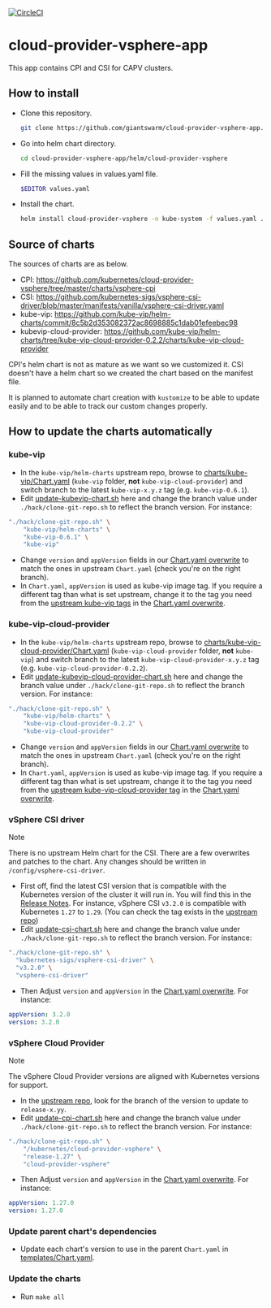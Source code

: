 [![CircleCI](https://circleci.com/gh/giantswarm/cloud-provider-vsphere-app.svg?style=shield)](https://circleci.com/gh/giantswarm/cloud-provider-vsphere-app)

# cloud-provider-vsphere-app

This app contains CPI and CSI for CAPV clusters. 

## How to install

- Clone this repository. 
  ```sh
  git clone https://github.com/giantswarm/cloud-provider-vsphere-app.git
  ```
- Go into helm chart directory.
  ```sh
  cd cloud-provider-vsphere-app/helm/cloud-provider-vsphere
  ```
- Fill the missing values in values.yaml file.
  ```sh
  $EDITOR values.yaml
  ```
- Install the chart.
  ```sh
  helm install cloud-provider-vsphere -n kube-system -f values.yaml .
  ```

## Source of charts

The sources of charts are as below.

- CPI: https://github.com/kubernetes/cloud-provider-vsphere/tree/master/charts/vsphere-cpi
- CSI: https://github.com/kubernetes-sigs/vsphere-csi-driver/blob/master/manifests/vanilla/vsphere-csi-driver.yaml
- kube-vip: https://github.com/kube-vip/helm-charts/commit/8c5b2d353082372ac8698885c1dab01efeebec98
- kubevip-cloud-provider: https://github.com/kube-vip/helm-charts/tree/kube-vip-cloud-provider-0.2.2/charts/kube-vip-cloud-provider

CPI's helm chart is not as mature as we want so we customized it.
CSI doesn't have a helm chart so we created the chart based on the manifest file.

It is planned to automate chart creation with `kustomize` to be able to update easily and to be able to track our custom changes properly.

## How to update the charts automatically

### kube-vip

- In the `kube-vip/helm-charts` upstream repo, browse to [charts/kube-vip/Chart.yaml](https://github.com/kube-vip/helm-charts/blob/main/charts/kube-vip/Chart.yaml) (`kube-vip` folder, **not** `kube-vip-cloud-provider`) and switch branch to the latest `kube-vip-x.y.z` tag (e.g. `kube-vip-0.6.1`).
- Edit [update-kubevip-chart.sh](hack/update-kubevip-chart.sh) here and change the branch value under `./hack/clone-git-repo.sh` to reflect the branch version. For instance:

``` sh
"./hack/clone-git-repo.sh" \
    "kube-vip/helm-charts" \
    "kube-vip-0.6.1" \
    "kube-vip"
```

- Change `version` and `appVersion` fields in our [Chart.yaml overwrite](config/kube-vip/overwrites/Chart.yaml) to match the ones in upstream `Chart.yaml` (check you're on the right branch).
- In `Chart.yaml`, `appVersion` is used as kube-vip image tag. If you require a different tag than what is set upstream, change it to the tag you need from the [upstream kube-vip tags](https://github.com/kube-vip/kube-vip/tags) in the [Chart.yaml overwrite](config/kube-vip/overwrites/Chart.yaml).

### kube-vip-cloud-provider

- In the `kube-vip/helm-charts` upstream repo, browse to [charts/kube-vip-cloud-provider/Chart.yaml](https://github.com/kube-vip/helm-charts/blob/main/charts/kube-vip-cloud-provider/Chart.yaml) (`kube-vip-cloud-provider` folder, **not** `kube-vip`) and switch branch to the latest `kube-vip-cloud-provider-x.y.z` tag (e.g. `kube-vip-cloud-provider-0.2.2`).
- Edit [update-kubevip-cloud-provider-chart.sh](hack/update-kubevip-cloud-provider-chart.sh) here and change the branch value under `./hack/clone-git-repo.sh` to reflect the branch version. For instance:

``` sh
"./hack/clone-git-repo.sh" \
    "kube-vip/helm-charts" \
    "kube-vip-cloud-provider-0.2.2" \
    "kube-vip-cloud-provider"
```

- Change `version` and `appVersion` fields in our [Chart.yaml overwrite](config/kube-vip/overwrites/Chart.yaml) to match the ones in upstream `Chart.yaml` (check you're on the right branch).
- In `Chart.yaml`, `appVersion` is used as kube-vip image tag. If you require a different tag than what is set upstream, change it to the tag you need from the [upstream kube-vip-cloud-provider tag](https://github.com/kube-vip/kube-vip-cloud-provider/tags) in the [Chart.yaml overwrite](config/kube-vip-cloud-provider/overwrites/Chart.yaml).

### vSphere CSI driver

> [!NOTE]
> There is no upstream Helm chart for the CSI. There are a few overwrites and patches to the chart. Any changes should be written in `/config/vsphere-csi-driver`.

- First off, find the latest CSI version that is compatible with the Kubernetes version of the cluster it will run in. You will find this in the [Release Notes](https://docs.vmware.com/en/VMware-vSphere-Container-Storage-Plug-in/3.0/rn/vmware-vsphere-container-storage-plugin-30-release-notes/index.html). For instance, vSphere CSI `v3.2.0` is compatible with Kubernetes `1.27` to `1.29`. (You can check the tag exists in the [upstream repo](https://github.com/kubernetes-sigs/vsphere-csi-driver/tags))
- Edit [update-csi-chart.sh](hack/update-csi-chart.sh) here and change the branch value under `./hack/clone-git-repo.sh` to reflect the branch version. For instance:

``` sh
"./hack/clone-git-repo.sh" \
  "kubernetes-sigs/vsphere-csi-driver" \
  "v3.2.0" \
  "vsphere-csi-driver"
```

- Then Adjust `version` and `appVersion` in the [Chart.yaml overwrite](config/vsphere-csi-driver/overwrites/Chart.yaml). For instance:

``` yaml
appVersion: 3.2.0
version: 3.2.0
```

### vSphere Cloud Provider

> [!NOTE]
> The vSphere Cloud Provider versions are aligned with Kubernetes versions for support.

- In the [upstream repo](https://github.com/kubernetes/cloud-provider-vsphere/tree/release-1.27), look for the branch of the version to update to `release-x.yy`.
- Edit [update-cpi-chart.sh](hack/update-cpi-chart.sh) here and change the branch value under `./hack/clone-git-repo.sh` to reflect the branch version. For instance:

``` sh
"./hack/clone-git-repo.sh" \
    "/kubernetes/cloud-provider-vsphere" \
    "release-1.27" \
    "cloud-provider-vsphere"
```

- Then Adjust `version` and `appVersion` in the [Chart.yaml overwrite](config/cloud-provider-for-vsphere/overwrites/Chart.yaml). For instance:

``` yaml
appVersion: 1.27.0
version: 1.27.0
```

### Update parent chart's dependencies

- Update each chart's version to use in the parent `Chart.yaml` in [templates/Chart.yaml](templates/Chart.yaml).

### Update the charts

- Run `make all`